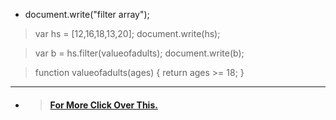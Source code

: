 * document.write("filter array");

> var hs = [12,16,18,13,20];
document.write(hs);

> var b = hs.filter(valueofadults);
document.write(b);

> function valueofadults(ages) {
    return ages >= 18;
}
---
  * > #### [For More Click Over This.](../Js/filter-array.js)